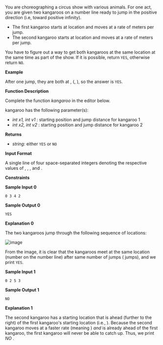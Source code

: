 You are choreographing a circus show with various animals. For one act, you are given two kangaroos on a number line ready to jump in the positive direction (i.e, toward positive infinity).

* The first kangaroo starts at location  and moves at a rate of  meters per jump.
* The second kangaroo starts at location  and moves at a rate of  meters per jump.

You have to figure out a way to get both kangaroos at the same location at the same time as part of the show. If it is possible, return `YES`, otherwise return `NO`.

**Example**

After one jump, they are both at , (, ), so the answer is `YES`.

**Function Description**

Complete the function *kangaroo* in the editor below.

kangaroo has the following parameter(s):

* *int x1, int v1* : starting position and jump distance for kangaroo 1
* *int x2, int v2* : starting position and jump distance for kangaroo 2

**Returns**

* *string:* either `YES` or `NO`

**Input Format**

A single line of four space-separated integers denoting the respective values of , , , and .

**Constraints**

**Sample Input 0**

```
0 3 4 2
```

**Sample Output 0**

```
YES
```

**Explanation 0**

The two kangaroos jump through the following sequence of locations:

![image](https://s3.amazonaws.com/hr-assets/0/1516005283-e74e76ff0c-kangaroo.png)

From the image, it is clear that the kangaroos meet at the same location (number  on the number line) after same number of jumps ( jumps), and we print `YES`.

**Sample Input 1**

```
0 2 5 3
```

**Sample Output 1**

```
NO
```

**Explanation 1**

The second kangaroo has a starting location that is ahead (further to the right) of the first kangaroo's starting location (i.e., ). Because the second kangaroo moves at a faster rate (meaning ) *and* is already ahead of the first kangaroo, the first kangaroo will never be able to catch up. Thus, we print  *NO* .
